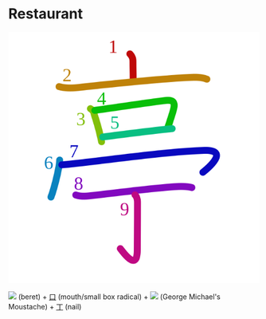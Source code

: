 # Restaurant
![4ead](../kanji-colorize/4ead.svg)

[![](http://www.kanjidamage.com/assets/radsmall/lid-27eb5444db66fa741b5e9033a1c88c54af8d81584c23b0539a1d6da210c43388.jpg)](http://www.kanjidamage.com/kanji/80-beret) (beret) + [口](口.md) (mouth/small box radical) + [![](http://www.kanjidamage.com/assets/radsmall/inside-86a78005a049516ecf65f1a34945a72ee273e39231aeb33f43c7b1ad531c9006.jpg)](http://www.kanjidamage.com/kanji/69-george-michaels-moustache) (George Michael's Moustache) + [丁](丁.md) (nail)